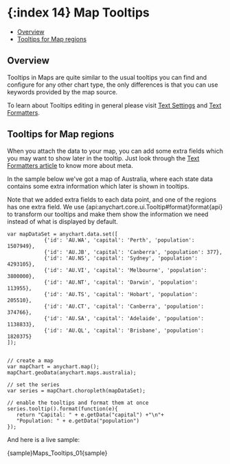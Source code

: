 {:index 14}
Map Tooltips
======================

* [Overview](#overview)
* [Tooltips for Map regions](#tooltips_for_map_regions)

## Overview 

Tooltips in Maps are quite similar to the usual tooltips you can find and configure for any other chart type, the only differences is that you can use keywords provided by the map source.

To learn about Tooltips editing in general please visit [Text Settings](../Appearance_Settings/Text_Settings) and [Text Formatters](../Common_Settings/Text_Formatters).

## Tooltips for Map regions

When you attach the data to your map, you can add some extra fields which you may want to show later in the tooltip. Just look through the [Text Formatters article](../Common_Settings/Text_Formatters) to know more about meta.

In the sample below we've got a map of Australia, where each state data contains some extra information which later is shown in tooltips.

Note that we added extra fields to each data point, and one of the regions has one extra field. We use {api:anychart.core.ui.Tooltip#format}format{api} to transform our tooltips and make them show the information we need instead of what is displayed by default.

```
var mapDataSet = anychart.data.set([
            {'id': 'AU.WA', 'capital': 'Perth', 'population': 1507949},
            {'id': 'AU.JB', 'capital': 'Canberra', 'population': 377},
            {'id': 'AU.NS', 'capital': 'Sydney', 'population': 4293105},
            {'id': 'AU.VI', 'capital': 'Melbourne', 'population': 3800000},
            {'id': 'AU.NT', 'capital': 'Darwin', 'population': 113955},
            {'id': 'AU.TS', 'capital': 'Hobart', 'population': 205510},
            {'id': 'AU.CT', 'capital': 'Canberra', 'population': 374766},
            {'id': 'AU.SA', 'capital': 'Adelaide', 'population': 1138833},
            {'id': 'AU.QL', 'capital': 'Brisbane', 'population': 1820375}
]);


// create a map
var mapChart = anychart.map();
mapChart.geoData(anychart.maps.australia);

// set the series
var series = mapChart.choropleth(mapDataSet);

// enable the tooltips and format them at once
series.tooltip().format(function(e){
   return "Capital: " + e.getData("capital") +"\n"+
   "Population: " + e.getData("population")
});

```
And here is a live sample:

{sample}Maps\_Tooltips\_01{sample}
